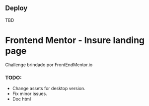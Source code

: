 ## Deploy
TBD

# Frontend Mentor - Insure landing page
Challenge brindado por FrontEndMentor.io

### TODO:
- Change assets for desktop version.
- Fix minor issues.
- Doc html